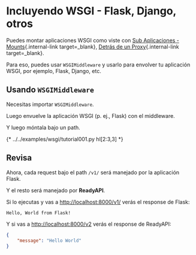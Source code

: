 # Incluyendo WSGI - Flask, Django, otros

Puedes montar aplicaciones WSGI como viste con [Sub Aplicaciones - Mounts](sub-applications.md){.internal-link target=_blank}, [Detrás de un Proxy](behind-a-proxy.md){.internal-link target=_blank}.

Para eso, puedes usar `WSGIMiddleware` y usarlo para envolver tu aplicación WSGI, por ejemplo, Flask, Django, etc.

## Usando `WSGIMiddleware`

Necesitas importar `WSGIMiddleware`.

Luego envuelve la aplicación WSGI (p. ej., Flask) con el middleware.

Y luego móntala bajo un path.

{* ../../examples/wsgi/tutorial001.py hl[2:3,3] *}

## Revisa

Ahora, cada request bajo el path `/v1/` será manejado por la aplicación Flask.

Y el resto será manejado por **ReadyAPI**.

Si lo ejecutas y vas a <a href="http://localhost:8000/v1/" class="external-link" target="_blank">http://localhost:8000/v1/</a> verás el response de Flask:

```txt
Hello, World from Flask!
```

Y si vas a <a href="http://localhost:8000/v2" class="external-link" target="_blank">http://localhost:8000/v2</a> verás el response de ReadyAPI:

```JSON
{
    "message": "Hello World"
}
```
